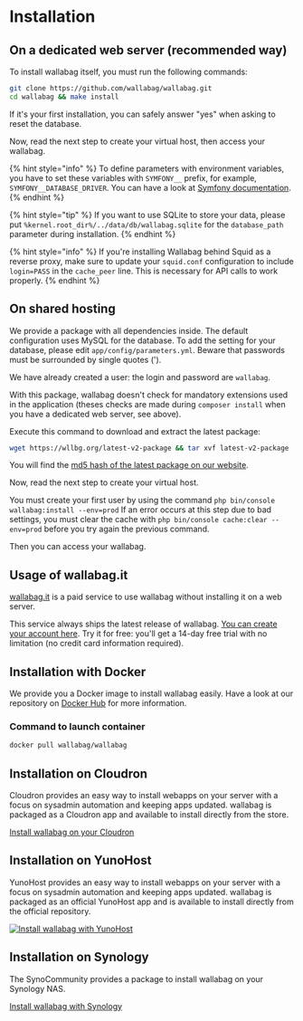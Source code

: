 # Installation

## On a dedicated web server (recommended way)

To install wallabag itself, you must run the following commands:

```bash
git clone https://github.com/wallabag/wallabag.git
cd wallabag && make install
```

If it's your first installation, you can safely answer "yes" when asking to reset the database.

Now, read the next step to create your virtual host, then
access your wallabag.

{% hint style="info" %}
To define parameters with environment variables, you have to set these variables with `SYMFONY__` prefix, for example, `SYMFONY__DATABASE_DRIVER`.
You can have a look at [Symfony documentation](http://symfony.com/doc/current/cookbook/configuration/external_parameters.html).
{% endhint %}

{% hint style="tip" %}
If you want to use SQLite to store your data, please put `%kernel.root_dir%/../data/db/wallabag.sqlite` for the `database_path` parameter during installation.
{% endhint %}

{% hint style="info" %}
If you're installing Wallabag behind Squid as a reverse proxy, make sure to update your `squid.conf` configuration to include `login=PASS` in the `cache_peer` line. This is necessary for API calls to work properly.
{% endhint %}

## On shared hosting

We provide a package with all dependencies inside. The default
configuration uses MySQL for the database. To add the setting for your database, please edit `app/config/parameters.yml`. Beware that passwords must be surrounded by single quotes (').

We have already created a user: the login and password are `wallabag`.

With this package, wallabag doesn't check for mandatory extensions used
in the application (theses checks are made during `composer install`
when you have a dedicated web server, see above).

Execute this command to download and extract the latest package:

```bash
wget https://wllbg.org/latest-v2-package && tar xvf latest-v2-package
```

You will find the [md5 hash of the latest package on our
website](https://wallabag.org/en#download).

Now, read the next step to create your virtual host. 

You must create your first user by using the command `php bin/console wallabag:install --env=prod`
If an error occurs at this step due to bad settings, you must clear the cache with `php bin/console cache:clear --env=prod` before you try again the previous command.

Then you can access your wallabag.

## Usage of wallabag.it

[wallabag.it](https://wallabag.it) is a paid service to use wallabag without installing it on a web server.

This service always ships the latest release of wallabag. [You can create your account here](https://app.wallabag.it/). Try it for free: you'll get a 14-day free trial with no limitation (no credit card information required).

## Installation with Docker

We provide you a Docker image to install wallabag easily. Have a look at
our repository on [Docker
Hub](https://hub.docker.com/r/wallabag/wallabag/) for more information.

### Command to launch container

```bash
docker pull wallabag/wallabag
```

## Installation on Cloudron

Cloudron provides an easy way to install webapps on your server with a
focus on sysadmin automation and keeping apps updated. wallabag is
packaged as a Cloudron app and available to install directly from the
store.

[Install wallabag on your
Cloudron](https://cloudron.io/store/org.wallabag.cloudronapp2.html)

## Installation on YunoHost

YunoHost provides an easy way to install webapps on your server with a
focus on sysadmin automation and keeping apps updated. wallabag is
packaged as an official YunoHost app and is available to install directly from the
official repository.

[![Install wallabag with
YunoHost](https://install-app.yunohost.org/install-with-yunohost.png)](https://install-app.yunohost.org/?app=wallabag2)

## Installation on Synology

The SynoCommunity provides a package to install wallabag on your Synology NAS.

[Install wallabag with Synology](https://synocommunity.com/package/wallabag)
